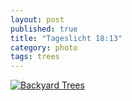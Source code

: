```yaml
---
layout: post
published: true
title: "Tageslicht 18:13"
category: photo
tags: trees
---
```


[![Backyard Trees](http://37.media.tumblr.com/c9fb49fa7d38b7c221318063cd362d2b/tumblr_n6kdv1LZ3i1rive1ro1_500.jpg)](http://dr3wh0.tumblr.com/post/87639457099/tageslicht-18-13 "View on Tumblr")